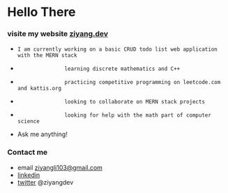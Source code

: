 # Hello There
### visite my website [ziyang.dev](https://ziyang.dev)

-     I am currently working on a basic CRUD todo list web application with the MERN stack
-                    learning discrete mathematics and C++
-                    practicing competitive programming on leetcode.com and kattis.org
-                    looking to collaborate on MERN stack projects
-                    looking for help with the math part of computer science
- Ask me anything!

### Contact me

- email ziyangli103@gmail.com
- [linkedin](https://www.linkedin.com/in/ziyangg/)
- [twitter](https://twitter.com/ziyangdev) @ziyangdev
